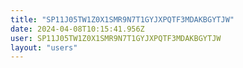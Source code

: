 ```yaml
---
title: "SP11J05TW1Z0X1SMR9N7T1GYJXPQTF3MDAKBGYTJW"
date: 2024-04-08T10:15:41.956Z
user: SP11J05TW1Z0X1SMR9N7T1GYJXPQTF3MDAKBGYTJW
layout: "users"
---
```

    